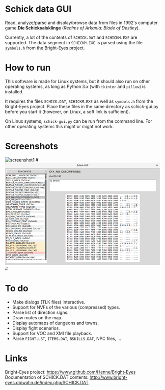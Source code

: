 
Schick data GUI
===============

Read, analyze/parse and display/browse data from files in 1992's computer game
**Die Schicksalsklinge** (*Realms of Arkania: Blade of Destiny*).

Currently, a lot of the contents of `SCHICK.DAT` and `SCHICKM.EXE` are supported.
The data segment in `SCHICKM.EXE` is parsed using the file `symbols.h` from the
Bright-Eyes project.

How to run
==========

This software is made for Linux systems, but it should also run on other
operating systems, as long as Python 3.x (with `tkinter` and `pillow`) is
installed.

It requires the files `SCHICK.DAT`, `SCHICKM.EXE` as well as `symbols.h` from the
Bright-Eyes project. Place these files in the same directory as schick-gui.py 
before you start it (however, on Linux, a soft link is sufficient).

On Linux systems, `schick-gui.py` can be run from the command line. For other
operating systems this might or might not work.

Screenshots
===========

![screenshot1](https://raw.githubusercontent.com/tuxor1337/schick-data-gui/master/screenshot1.png "Display FONT6 in SCHICKM.DAT") #
![screenshot2](https://raw.githubusercontent.com/tuxor1337/schick-data-gui/master/screenshot2.png "Display a variable in SCHICK.EXE") #

To do
=====

* Make dialogs (TLK files) interactive.
* Support for NVFs of the various (compressed) types.
* Parse list of direction signs.
* Draw routes on the map.
* Display automaps of dungeons and towns.
* Display fight scenarios.
* Support for VOC and XMI file playback.
* Parse `FIGHT.LST`, `ITEMS.DAT`, `BSKILLS.DAT`, NPC files, ...

Links
=====

Bright-Eyes project: https://www.github.com/Henne/Bright-Eyes
Documentation of SCHICK.DAT contents: http://www.bright-eyes.obiwahn.de/index.php/SCHICK.DAT

